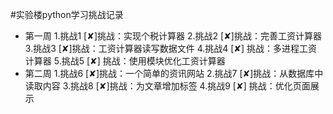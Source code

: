 #实验楼python学习挑战记录
 - 第一周
 1.挑战1  [✘]挑战：实现个税计算器
 2.挑战2  [✘]挑战：完善工资计算器
 3.挑战3  [✘]挑战：工资计算器读写数据文件
 4.挑战4  [✘] 挑战：多进程工资计算器
 5.挑战5  [✘] 挑战：使用模块优化工资计算器
 - 第二周
 1.挑战6  [✘]挑战：一个简单的资讯网站
 2.挑战7  [✘]挑战：从数据库中读取内容
 3.挑战8  [✘]挑战：为文章增加标签
 4.挑战9  [✘] 挑战：优化页面展示